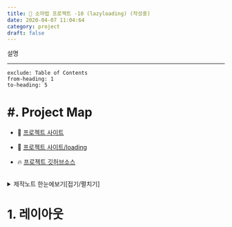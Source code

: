 ```yaml
---
title: 🔮 소마법 프로젝트 -10 (lazyloading) (작성중)
date: 2020-04-07 11:04:64
category: project
draft: false
---
```


설명

<hr/>

```toc
exclude: Table of Contents
from-heading: 1
to-heading: 5
```

# \#. Project Map

- :apple: <a href="https://small-magic-project.now.sh/" target="_blank">프로젝트 사이트</a>

- :apple: <a href="https://small-magic-project.now.sh/lazyloading" target="_blank">프로젝트 사이트/loading</a>

* :fire: <a href="https://github.com/taenykim/small-magic-project" target="_blank">프로젝트 깃허브소스</a>

<br/>

<details>
<summary>제작노트 한눈에보기[접기/펼치기]</summary>
<div markdown="1">

- [소마법 프로젝트 - 1 (container)](https://taeny.dev/project/%EC%86%8C%EB%A7%88%EB%B2%95-%ED%94%84%EB%A1%9C%EC%A0%9D%ED%8A%B81/)

- [소마법 프로젝트 - 2 (calculator)](https://taeny.dev/project/%EC%86%8C%EB%A7%88%EB%B2%95-%ED%94%84%EB%A1%9C%EC%A0%9D%ED%8A%B82/)

- [소마법 프로젝트 - 3 (graph)](https://taeny.dev/project/%EC%86%8C%EB%A7%88%EB%B2%95-%ED%94%84%EB%A1%9C%EC%A0%9D%ED%8A%B83/)

- [소마법 프로젝트 - 4 (crawling)](https://taeny.dev/project/%EC%86%8C%EB%A7%88%EB%B2%95-%ED%94%84%EB%A1%9C%EC%A0%9D%ED%8A%B84/)

- [소마법 프로젝트 - 5 (today)](https://taeny.dev/project/%EC%86%8C%EB%A7%88%EB%B2%95-%ED%94%84%EB%A1%9C%EC%A0%9D%ED%8A%B85/)

- [소마법 프로젝트 - 6 (jjal)](https://taeny.dev/project/%EC%86%8C%EB%A7%88%EB%B2%95-%ED%94%84%EB%A1%9C%EC%A0%9D%ED%8A%B86/)

- [소마법 프로젝트 - 7 (avengers)](https://taeny.dev/project/%EC%86%8C%EB%A7%88%EB%B2%95-%ED%94%84%EB%A1%9C%EC%A0%9D%ED%8A%B87/)

- [소마법 프로젝트 - 8 (maskmap)](https://taeny.dev/project/%EC%86%8C%EB%A7%88%EB%B2%95-%ED%94%84%EB%A1%9C%EC%A0%9D%ED%8A%B88/)

- [소마법 프로젝트 - 9 (loading)](https://taeny.dev/project/%EC%86%8C%EB%A7%88%EB%B2%95-%ED%94%84%EB%A1%9C%EC%A0%9D%ED%8A%B89/)

- [소마법 프로젝트 - 10 (lazyloading)](https://taeny.dev/project/%EC%86%8C%EB%A7%88%EB%B2%95-%ED%94%84%EB%A1%9C%EC%A0%9D%ED%8A%B810/)

</div>
</details>

# 1. 레이아웃
